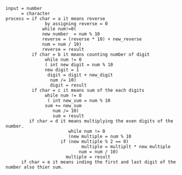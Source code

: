     input = number
          = character
    process = if char = a it means reverse
                   by assigning reverse = 0
                  while num!=0(
                  new number  = num % 10
                  reverse = (reverse * 10) + new_reverse
                  num = num / 10)
                  reverse = result
              if char = b it means counting number of digit
                   while num != 0
                   ( int new digit = num % 10
                   new digit = 1
                    digit = digit + new_digit
                     num /= 10) 
                     digit = result
              if char = c it means sum of the each digits
                   while num != 0
                    ( int new_sum = num % 10
                   sum += new_sum
                      num /= 10)
                      sum = result
             if char = d it means multiplying the even digits of the number.
                            while num != 0
                            (new multiple = num % 10
                         if (new multiple % 2 == 0)
                                 multiple = multiplt * new multiple
                                num = num / 10)
                           multiple = result
          if char = e it means inding the first and last digit of the number also thier sum.
                 
                      
                      

